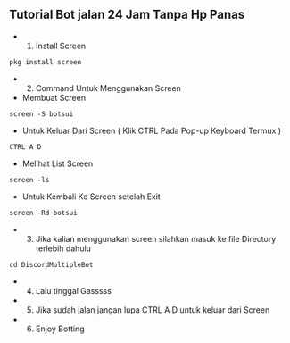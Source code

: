 ## Tutorial Bot jalan 24 Jam Tanpa Hp Panas
- 1. Install Screen
```
pkg install screen
```
- 2. Command Untuk Menggunakan Screen
 - Membuat Screen
```
screen -S botsui
```
 - Untuk Keluar Dari Screen ( Klik CTRL Pada Pop-up Keyboard Termux )
```
CTRL A D
```
 - Melihat List Screen
```
screen -ls
```
 - Untuk Kembali Ke Screen setelah Exit
```
screen -Rd botsui
```
- 3. Jika kalian menggunakan screen silahkan masuk ke file Directory terlebih dahulu
```
cd DiscordMultipleBot
```
- 4. Lalu tinggal Gasssss
- 5. Jika sudah jalan jangan lupa CTRL A D untuk keluar dari Screen
- 6. Enjoy Botting
